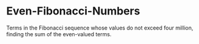 Even-Fibonacci-Numbers
======================

Terms in the Fibonacci sequence whose values do not exceed four million, finding the sum of the even-valued terms.
